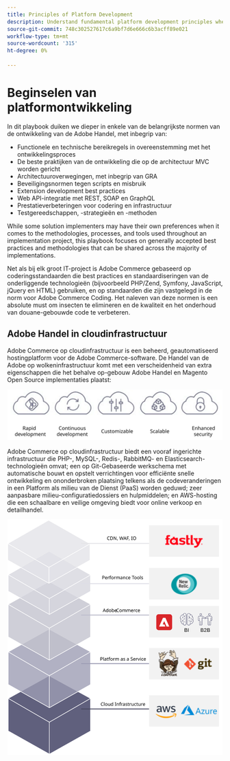 ```yaml
---
title: Principles of Platform Development
description: Understand fundamental platform development principles when working with Adobe Commerce.
source-git-commit: 748c302527617c6a9bf7d6e666c6b3acff89e021
workflow-type: tm+mt
source-wordcount: '315'
ht-degree: 0%

---
```



# Beginselen van platformontwikkeling

In dit playbook duiken we dieper in enkele van de belangrijkste normen van de ontwikkeling van de Adobe Handel, met inbegrip van:

- Functionele en technische bereikregels in overeenstemming met het ontwikkelingsproces
- De beste praktijken van de ontwikkeling die op de architectuur MVC worden gericht
- Architectuuroverwegingen, met inbegrip van GRA
- Beveiligingsnormen tegen scripts en misbruik
- Extension development best practices
- Web API-integratie met REST, SOAP en GraphQL
- Prestatieverbeteringen voor codering en infrastructuur
- Testgereedschappen, -strategieën en -methoden

While some solution implementers may have their own preferences when it comes to the methodologies, processes, and tools used throughout an implementation project, this playbook focuses on generally accepted best practices and methodologies that can be shared across the majority of implementations.

Net als bij elk groot IT-project is Adobe Commerce gebaseerd op coderingsstandaarden die best practices en standaardiseringen van de onderliggende technologieën (bijvoorbeeld PHP/Zend, Symfony, JavaScript, jQuery en HTML) gebruiken, en op standaarden die zijn vastgelegd in de norm voor Adobe Commerce Coding. Het naleven van deze normen is een absolute must om insecten te elimineren en de kwaliteit en het onderhoud van douane-gebouwde code te verbeteren.

## Adobe Handel in cloudinfrastructuur

Adobe Commerce op cloudinfrastructuur is een beheerd, geautomatiseerd hostingplatform voor de Adobe Commerce-software. De Handel van de Adobe op wolkeninfrastructuur komt met een verscheidenheid van extra eigenschappen die het behalve op-gebouw Adobe Handel en Magento Open Source implementaties plaatst:

![Adobe Commerce component infgraphics](../../assets/playbooks/commerce-cloud.svg)

Adobe Commerce op cloudinfrastructuur biedt een vooraf ingerichte infrastructuur die PHP-, MySQL-, Redis-, RabbitMQ- en Elasticsearch-technologieën omvat; een op Git-Gebaseerde werkschema met automatische bouwt en opstelt verrichtingen voor efficiënte snelle ontwikkeling en ononderbroken plaatsing telkens als de codeveranderingen in een Platform als milieu van de Dienst (PaaS) worden geduwd; zeer aanpasbare milieu-configuratiedossiers en hulpmiddelen; en AWS-hosting die een schaalbare en veilige omgeving biedt voor online verkoop en detailhandel.

![Adobe Commerce component infgraphics](../../assets/playbooks/cloud-tech-stack.svg)
